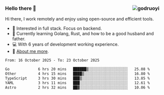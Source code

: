 ### Hello there 👋 <img align="right" src="https://github-readme-stats.vercel.app/api?username=godruoyi&show_icons=true" alt="godruoyi" />

Hi there, I work remotely and enjoy using open-source and efficient tools.

- 🔭 Interested in full stack. Focus on backend.
- 🌱 Currently learning Golang, Rust, and how to be a good husband and father.
- 💻 With 6 years of development working experience.
- 👒 [About me more](https://godruoyi.com/posts/about-godruoyi).



<!--START_SECTION:waka-->

```txt
From: 16 October 2025 - To: 23 October 2025

Go             6 hrs 20 mins   ██████▒░░░░░░░░░░░░░░░░░░   25.08 %
Other          4 hrs 15 mins   ████▒░░░░░░░░░░░░░░░░░░░░   16.80 %
TypeScript     3 hrs 30 mins   ███▒░░░░░░░░░░░░░░░░░░░░░   13.85 %
YAML           3 hrs 11 mins   ███░░░░░░░░░░░░░░░░░░░░░░   12.61 %
Astro          2 hrs 32 mins   ██▓░░░░░░░░░░░░░░░░░░░░░░   10.06 %
```

<!--END_SECTION:waka-->
